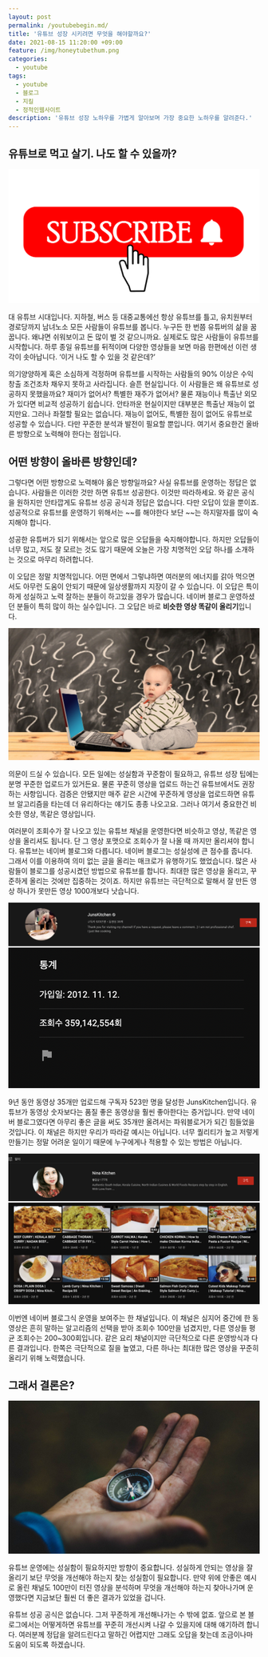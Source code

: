 ```yaml
---
layout: post
permalink: /youtubebegin.md/
title: '유튜브 성장 시키려면 무엇을 해야할까요?'
date: 2021-08-15 11:20:00 +09:00
feature: /img/honeytubethum.png
categories:
  - youtube
tags:
  - youtube
  - 블로그
  - 지킬
  - 정적인웹사이트
description: '유튜브 성장 노하우를 가볍게 알아보며 가장 중요한 노하우를 알려준다.'
---
```



<h2>유튜브로 먹고 살기. 나도 할 수 있을까?</h2>

![img1](/img/posts/04/img1.png)

대 유튜브 시대입니다. 지하철, 버스 등 대중교통에선 항상 유튜브를 틀고, 유치원부터 경로당까지 남녀노소 모든 사람들이 유튜브를 봅니다. 누구든 한 번쯤 유튜버의 삶을 꿈꿉니다. 왜냐면 쉬워보이고 돈 많이 벌 것 같으니까요.
실제로도 많은 사람들이 유튜브를 시작합니다. 하루 종일 유튜브를 뒤적이며 다양한 영상들을 보면 마음 한편에선 이런 생각이 솟아납니다. ‘이거 나도 할 수 있을 것 같은데?’

 의기양양하게 혹은 소심하게 걱정하며 유튜브를 시작하는 사람들의 90% 이상은 수익창출 조건조차 채우지 못하고 사라집니다. 슬픈 현실입니다.
이 사람들은 왜 유튜브로 성공하지 못했을까요?
재미가 없어서? 특별한 재주가 없어서?
물론 재능이나 특출난 외모가 있다면 비교적 성공하기 쉽습니다.
안타까운 현실이지만 대부분은 특출난 재능이 없지만요. 그러나 좌절할 필요는 없습니다. 재능이 없어도, 특별한 점이 없어도 유튜브로 성공할 수 있습니다. 다만 꾸준한 분석과 발전이 필요할 뿐입니다. 여기서 중요한건 올바른 방향으로 노력해야 한다는 점입니다.

<h2>어떤 방향이 올바른 방향인데?</h2>
 그렇다면 어떤 방향으로 노력해야 옳은 방향일까요?
사실 유튜브를 운영하는 정답은 없습니다. 사람들은 이러한 것만 하면 유튜브 성공한다. 이것만 따라하세요. 와 같은 공식을 원하지만 안타깝게도 유튜브 성공 공식과 정답은 없습니다. 다만 오답이 있을 뿐이죠. 성공적으로 유튜브를 운영하기 위해서는 ~~를 해야한다 보단 ~~는 하지말자를 많이 숙지해야 합니다.

 성공한 유튜버가 되기 위해서는 앞으로 많은 오답들을 숙지해야합니다. 하지만 오답들이 너무 많고, 저도 잘 모르는 것도 많기 때문에 오늘은 가장 치명적인 오답 하나를 소개하는 것으로 마무리 하려합니다.

 이 오답은 정말 치명적입니다. 어떤 면에서 그렇냐하면 여러분의 에너지를 갉아 먹으면서도 아무런 도움이 안되기 때문에 일상생활까지 지장이 갈 수 있습니다. 이 오답은 특이하게 성실하고 노력 잘하는 분들이 하고있을 경우가 많습니다. 네이버 블로그 운영하셨던 분들이 특히 많이 하는 실수입니다. 그 오답은 바로 <b>비슷한 영상 똑같이 올리기</b>입니다.

![img2](/img/posts/04/img2.jpg)

 의문이 드실 수 있습니다. 모든 일에는 성실함과 꾸준함이 필요하고, 유튜브 성장 팁에는 분명 꾸준한 업로드가 있거든요. 물론 꾸준히 영상을 업로드 하는건 유튜브에서도 권장하는 사항입니다. 검증은 안됐지만 매주 같은 시간에 꾸준하게 영상을 업로드하면 유튜브 알고리즘을 타는데 더 유리하다는 얘기도 종종 나오고요. 그러나 여기서 중요한건 비슷한 영상, 똑같은 영상입니다.

 여러분이 조회수가 잘 나오고 있는 유튜브 채널을 운영한다면 비슷하고 영상, 똑같은 영상을 올리셔도 됩니다. 단 그 영상 포맷으로 조회수가 잘 나올 때 까지만 올리셔야 합니다. 유튜브는 네이버 블로그와 다릅니다. 네이버 블로그는 성실성에 큰 점수를 줍니다. 그래서 이를 이용하여 의미 없는 글을 올리는 매크로가 유행하기도 했었습니다. 많은 사람들이 블로그를 성공시켰던 방법으로 유튜브를 합니다. 최대한 많은 영상을 올리고, 꾸준하게 올리는 것에만 집중하는 것이죠. 하지만 유튜브는 극단적으로 말해서 잘 만든 영상 하나가 못만든 영상 1000개보다 낫습니다.

![img3](/img/posts/04/img3.png)
![img4](/img/posts/04/img4.png)

 9년 동안 동영상 35개만 업로드해 구독자 523만 명을 달성한 JunsKitchen입니다. 유튜브가 동영상 숫자보다는 품질 좋은 동영상을 훨씬 좋아한다는 증거입니다. 만약 네이버 블로그였다면 아무리 좋은 글을 써도 35개만 올려서는 파워블로거가 되긴 힘들었을 것입니다. 이 채널은 하지만 우리가 따라갈 예시는 아닙니다. 너무 퀄리티가 높고 저렇게 만들기는 정말 어려운 일이기 때문에 누구에게나 적용할 수 있는 방법은 아닙니다.

 ![img5](/img/posts/04/img5.png)
 ![img6](/img/posts/04/img6.png)

 이번엔 네이버 블로그식 운영을 보여주는 한 채널입니다. 이 채널은 심지어 중간에 한 동영상은 흔히 말하는 알고리즘의 선택을 받아 조회수 100만을 넘겼지만, 다른 영상들 평균 조회수는 200~300회입니다. 같은 요리 채널이지만 극단적으로 다른 운영방식과 다른 결과입니다. 한쪽은 극단적으로 질을 높였고, 다른 하나는 최대한 많은 영상을 꾸준히 올리기 위해 노력했습니다.

<h2>그래서 결론은?</h2>

![img7](/img/posts/04/img7.jpg)

 유튜브 운영에는 성실함이 필요하지만 방향이 중요합니다. 성실하게 안되는 영상을 잘 올리기 보단 무엇을 개선해야 하는지 찾는 성실함이 필요합니다. 만약 위에 안좋은 예시로 올린 채널도 100만이 터진 영상을 분석하며 무엇을 개선해야 하는지 찾아나가며 운영했다면 지금보단 훨씬 더 좋은 결과가 있었을 겁니다.

 유튜브 성공 공식은 없습니다. 그저 꾸준하게 개선해나가는 수 밖에 없죠. 앞으로 본 블로그에서는 어떻게하면 유튜브를 꾸준히 개선시켜 나갈 수 있을지에 대해 얘기하려 합니다. 여러분께 정답을 알려드린다고 말하긴 어렵지만 그래도 오답을 찾는데 조금이나마 도움이 되도록 하겠습니다.
